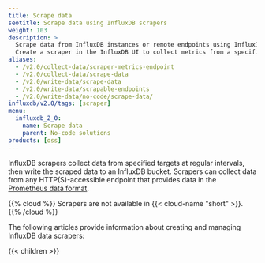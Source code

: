 ```yaml
---
title: Scrape data
seotitle: Scrape data using InfluxDB scrapers
weight: 103
description: >
  Scrape data from InfluxDB instances or remote endpoints using InfluxDB scrapers.
  Create a scraper in the InfluxDB UI to collect metrics from a specified target.
aliases:
  - /v2.0/collect-data/scraper-metrics-endpoint
  - /v2.0/collect-data/scrape-data
  - /v2.0/write-data/scrape-data
  - /v2.0/write-data/scrapable-endpoints
  - /v2.0/write-data/no-code/scrape-data/
influxdb/v2.0/tags: [scraper]
menu:
  influxdb_2_0:
    name: Scrape data
    parent: No-code solutions
products: [oss]
---
```


InfluxDB scrapers collect data from specified targets at regular intervals,
then write the scraped data to an InfluxDB bucket.
Scrapers can collect data from any HTTP(S)-accessible endpoint that provides data
in the [Prometheus data format](https://prometheus.io/docs/instrumenting/exposition_formats/).

{{% cloud %}}
Scrapers are not available in {{< cloud-name "short" >}}.
{{% /cloud %}}


The following articles provide information about creating and managing InfluxDB data scrapers:

{{< children >}}
